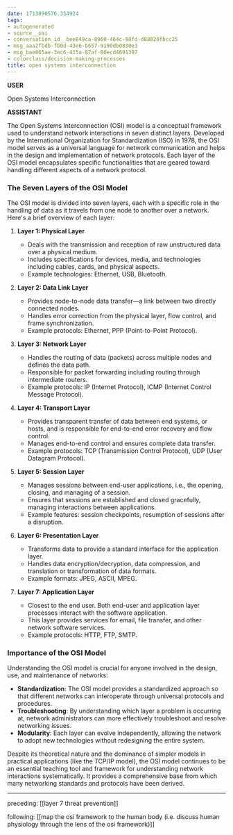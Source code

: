 ```yaml
---
date: 1713890576.354924
tags:
- autogenerated
- source__oai
- conversation_id__bee849ca-8960-464c-98fd-d88020fbcc25
- msg_aaa2fbdb-fb0d-43e6-b657-9190db0830e3
- msg_bae065ae-3ec6-415a-87af-80ecd4691397
- colorclass/decision-making-processes
title: open systems interconnection
---
```


**USER**

Open Systems Interconnection


**ASSISTANT**

The Open Systems Interconnection (OSI) model is a conceptual framework used to understand network interactions in seven distinct layers. Developed by the International Organization for Standardization (ISO) in 1978, the OSI model serves as a universal language for network communication and helps in the design and implementation of network protocols. Each layer of the OSI model encapsulates specific functionalities that are geared toward handling different aspects of a network protocol.

### The Seven Layers of the OSI Model

The OSI model is divided into seven layers, each with a specific role in the handling of data as it travels from one node to another over a network. Here's a brief overview of each layer:

1. **Layer 1: Physical Layer**
   - Deals with the transmission and reception of raw unstructured data over a physical medium.
   - Includes specifications for devices, media, and technologies including cables, cards, and physical aspects.
   - Example technologies: Ethernet, USB, Bluetooth.

2. **Layer 2: Data Link Layer**
   - Provides node-to-node data transfer—a link between two directly connected nodes.
   - Handles error correction from the physical layer, flow control, and frame synchronization.
   - Example protocols: Ethernet, PPP (Point-to-Point Protocol).

3. **Layer 3: Network Layer**
   - Handles the routing of data (packets) across multiple nodes and defines the data path.
   - Responsible for packet forwarding including routing through intermediate routers.
   - Example protocols: IP (Internet Protocol), ICMP (Internet Control Message Protocol).

4. **Layer 4: Transport Layer**
   - Provides transparent transfer of data between end systems, or hosts, and is responsible for end-to-end error recovery and flow control.
   - Manages end-to-end control and ensures complete data transfer.
   - Example protocols: TCP (Transmission Control Protocol), UDP (User Datagram Protocol).

5. **Layer 5: Session Layer**
   - Manages sessions between end-user applications, i.e., the opening, closing, and managing of a session.
   - Ensures that sessions are established and closed gracefully, managing interactions between applications.
   - Example features: session checkpoints, resumption of sessions after a disruption.

6. **Layer 6: Presentation Layer**
   - Transforms data to provide a standard interface for the application layer. 
   - Handles data encryption/decryption, data compression, and translation or transformation of data formats.
   - Example formats: JPEG, ASCII, MPEG.

7. **Layer 7: Application Layer**
   - Closest to the end user. Both end-user and application layer processes interact with the software application.
   - This layer provides services for email, file transfer, and other network software services.
   - Example protocols: HTTP, FTP, SMTP.

### Importance of the OSI Model

Understanding the OSI model is crucial for anyone involved in the design, use, and maintenance of networks:

- **Standardization**: The OSI model provides a standardized approach so that different networks can interoperate through universal protocols and procedures.
- **Troubleshooting**: By understanding which layer a problem is occurring at, network administrators can more effectively troubleshoot and resolve networking issues.
- **Modularity**: Each layer can evolve independently, allowing the network to adopt new technologies without redesigning the entire system.

Despite its theoretical nature and the dominance of simpler models in practical applications (like the TCP/IP model), the OSI model continues to be an essential teaching tool and framework for understanding network interactions systematically. It provides a comprehensive base from which many networking standards and protocols have been derived.


---

preceding: [[layer 7 threat prevention]]  


following: [[map the osi framework to the human body (i.e. discuss human physiology through the lens of the osi framework)]]